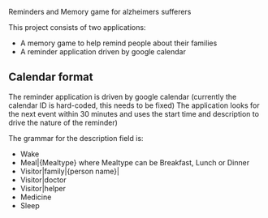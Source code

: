 Reminders and Memory game for alzheimers sufferers

This project consists of two applications:
* A memory game to help remind people about their families
* A reminder application driven by google calendar


Calendar format
---------------
The reminder application is driven by google calendar (currently the calendar ID is hard-coded, this needs to be fixed) The application looks for the next event within 30 minutes and uses the start time and description to drive the nature of the reminder)

The grammar for the description field is:
* Wake
* Meal|{Mealtype} where Mealtype can be Breakfast, Lunch or Dinner
* Visitor|family|{person name}|<relationship>
* Visitor|doctor
* Visitor|helper
* Medicine
* Sleep

